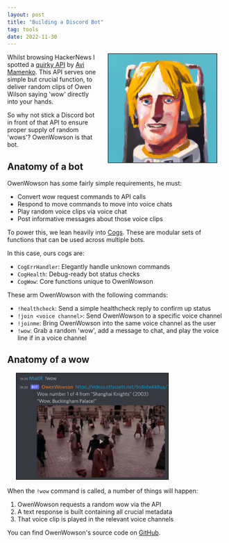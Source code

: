 ```yaml
---
layout: post
title: "Building a Discord Bot"
tag: tools
date: 2022-11-30
---
```


[<img style="float: right; border: 1px solid black" alt="Bot logo" hspace="20" src="/assets/posts/owenwowson/owenwowson.png" width="250px">](/assets/posts/owenwowson/owenwowson.png)

Whilst browsing HackerNews I spotted a [quirky API](https://owen-wilson-wow-api.onrender.com/) by [Avi Mamenko](https://twitter.com/AviMamenko). This API serves one simple but crucial function, to deliver random clips of Owen Wilson saying 'wow' directly into your hands.

So why not stick a Discord bot in front of that API to ensure proper supply of random 'wows'? OwenWowson is that bot.

## Anatomy of a bot
OwenWowson has some fairly simple requirements, he must:

- Convert wow request commands to API calls
- Respond to move commands to move into voice chats
- Play random voice clips via voice chat
- Post informative messages about those voice clips

To power this, we lean heavily into [Cogs](https://discordpy.readthedocs.io/en/stable/ext/commands/cogs.html). These are modular sets of functions that can be used across multiple bots.

In this case, ours cogs are:
- `CogErrHandler`: Elegantly handle unknown commands
- `CogHealth`: Debug-ready bot status checks
- `CogWow`: Core functions unique to OwenWowson

These arm OwenWowson with the following commands:
- `!healthcheck`: Send a simple healthcheck reply to confirm up status
- `!join <voice channel>`: Send OwenWowson to a specific voice channel
- `!joinme`: Bring OwenWowson into the same voice channel as the user
- `!wow`: Grab a random 'wow', add a message to chat, and play the voice line if in a voice channel

## Anatomy of a wow

[<img style="border: 1px solid black" alt="Example !wow" hspace="20" src="/assets/posts/owenwowson/example_wow.png" width="350px">](/assets/posts/owenwowson/example_wow.png)

When the `!wow` command is called, a number of things will happen:

1. OwenWowson requests a random wow via the API
2. A text response is built containing all crucial metadata
3. That voice clip is played in the relevant voice channels

You can find OwenWowson's source code on [GitHub](https://github.com/mattravenhall/OwenWowson).
